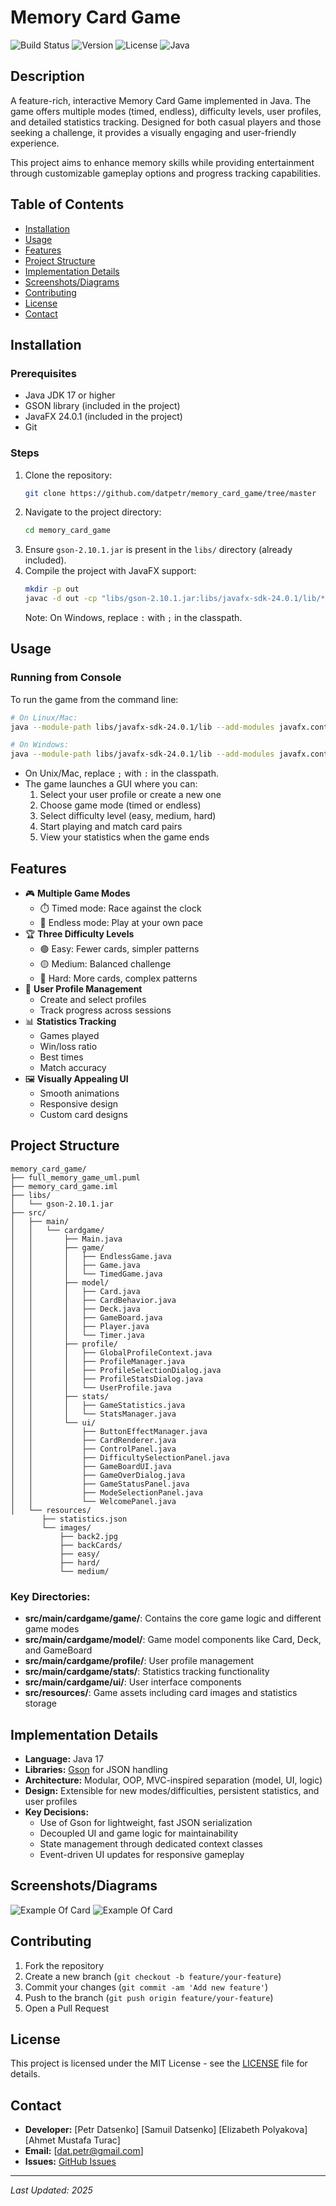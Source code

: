 # Memory Card Game

![Build Status](https://img.shields.io/badge/build-passing-brightgreen)
![Version](https://img.shields.io/badge/version-1.0.0-blue)
![License](https://img.shields.io/badge/license-MIT-green)
![Java](https://img.shields.io/badge/java-17%2B-orange)

## Description
A feature-rich, interactive Memory Card Game implemented in Java. The game offers multiple modes (timed, endless), difficulty levels, user profiles, and detailed statistics tracking. Designed for both casual players and those seeking a challenge, it provides a visually engaging and user-friendly experience.

This project aims to enhance memory skills while providing entertainment through customizable gameplay options and progress tracking capabilities.

## Table of Contents
- [Installation](#installation)
- [Usage](#usage)
- [Features](#features)
- [Project Structure](#project-structure)
- [Implementation Details](#implementation-details)
- [Screenshots/Diagrams](#screenshotsdiagrams)
- [Contributing](#contributing)
- [License](#license)
- [Contact](#contact)

## Installation
### Prerequisites
- Java JDK 17 or higher
- GSON library (included in the project)
- JavaFX 24.0.1 (included in the project)
- Git

### Steps
1. Clone the repository:
   ```sh
   git clone https://github.com/datpetr/memory_card_game/tree/master
   ```
2. Navigate to the project directory:
   ```sh
   cd memory_card_game
   ```
3. Ensure `gson-2.10.1.jar` is present in the `libs/` directory (already included).
4. Compile the project with JavaFX support:
   ```sh
   mkdir -p out
   javac -d out -cp "libs/gson-2.10.1.jar:libs/javafx-sdk-24.0.1/lib/*" src/main/cardgame/Main.java $(find src -name "*.java")
   ```
   Note: On Windows, replace `:` with `;` in the classpath.

## Usage
### Running from Console
To run the game from the command line:
```sh
# On Linux/Mac:
java --module-path libs/javafx-sdk-24.0.1/lib --add-modules javafx.controls,javafx.fxml,javafx.graphics -cp "out:libs/gson-2.10.1.jar" main.cardgame.Main

# On Windows:
java --module-path libs/javafx-sdk-24.0.1/lib --add-modules javafx.controls,javafx.fxml,javafx.graphics -cp "out;libs/gson-2.10.1.jar" main.cardgame.Main
```

- On Unix/Mac, replace `;` with `:` in the classpath.
- The game launches a GUI where you can:
  1. Select your user profile or create a new one
  2. Choose game mode (timed or endless)
  3. Select difficulty level (easy, medium, hard)
  4. Start playing and match card pairs
  5. View your statistics when the game ends

## Features
- 🎮 **Multiple Game Modes**
  - ⏱️ Timed mode: Race against the clock
  - 🔄 Endless mode: Play at your own pace
- 🏆 **Three Difficulty Levels**
  - 🟢 Easy: Fewer cards, simpler patterns
  - 🟡 Medium: Balanced challenge
  - 🔴 Hard: More cards, complex patterns
- 👤 **User Profile Management**
  - Create and select profiles
  - Track progress across sessions
- 📊 **Statistics Tracking**
  - Games played
  - Win/loss ratio
  - Best times
  - Match accuracy
- 🖼️ **Visually Appealing UI**
  - Smooth animations
  - Responsive design
  - Custom card designs

## Project Structure
```
memory_card_game/
├── full_memory_game_uml.puml
├── memory_card_game.iml
├── libs/
│   └── gson-2.10.1.jar
├── src/
│   ├── main/
│   │   └── cardgame/
│   │       ├── Main.java
│   │       ├── game/
│   │       │   ├── EndlessGame.java
│   │       │   ├── Game.java
│   │       │   └── TimedGame.java
│   │       ├── model/
│   │       │   ├── Card.java
│   │       │   ├── CardBehavior.java
│   │       │   ├── Deck.java
│   │       │   ├── GameBoard.java
│   │       │   ├── Player.java
│   │       │   └── Timer.java
│   │       ├── profile/
│   │       │   ├── GlobalProfileContext.java
│   │       │   ├── ProfileManager.java
│   │       │   ├── ProfileSelectionDialog.java
│   │       │   ├── ProfileStatsDialog.java
│   │       │   └── UserProfile.java
│   │       ├── stats/
│   │       │   ├── GameStatistics.java
│   │       │   └── StatsManager.java
│   │       └── ui/
│   │           ├── ButtonEffectManager.java
│   │           ├── CardRenderer.java
│   │           ├── ControlPanel.java
│   │           ├── DifficultySelectionPanel.java
│   │           ├── GameBoardUI.java
│   │           ├── GameOverDialog.java
│   │           ├── GameStatusPanel.java
│   │           ├── ModeSelectionPanel.java
│   │           └── WelcomePanel.java
│   └── resources/
       ├── statistics.json
       └── images/
           ├── back2.jpg
           ├── backCards/
           ├── easy/
           ├── hard/
           └── medium/
```

### Key Directories:
- **src/main/cardgame/game/**: Contains the core game logic and different game modes
- **src/main/cardgame/model/**: Game model components like Card, Deck, and GameBoard
- **src/main/cardgame/profile/**: User profile management
- **src/main/cardgame/stats/**: Statistics tracking functionality
- **src/main/cardgame/ui/**: User interface components
- **src/resources/**: Game assets including card images and statistics storage

## Implementation Details
- **Language:** Java 17
- **Libraries:** [Gson](https://github.com/google/gson) for JSON handling
- **Architecture:** Modular, OOP, MVC-inspired separation (model, UI, logic)
- **Design:** Extensible for new modes/difficulties, persistent statistics, and user profiles
- **Key Decisions:**
  - Use of Gson for lightweight, fast JSON serialization
  - Decoupled UI and game logic for maintainability
  - State management through dedicated context classes
  - Event-driven UI updates for responsive gameplay

## Screenshots/Diagrams
![Example Of Card](/src/main/resources/images/easy/card1.png)
![Example Of Card](/src/main/resources/images/backCards/easyback.png)

## Contributing
1. Fork the repository
2. Create a new branch (`git checkout -b feature/your-feature`)
3. Commit your changes (`git commit -am 'Add new feature'`)
4. Push to the branch (`git push origin feature/your-feature`)
5. Open a Pull Request

## License
This project is licensed under the MIT License - see the [LICENSE](LICENSE) file for details.

## Contact
- **Developer:** [Petr Datsenko] [Samuil Datsenko] [Elizabeth Polyakova] [Ahmet Mustafa Turac]
- **Email:** [dat.petr@gmail.com]
- **Issues:** [GitHub Issues](https://github.com/datpetr/memory_card_game/issues)

---

*Last Updated: 2025*
